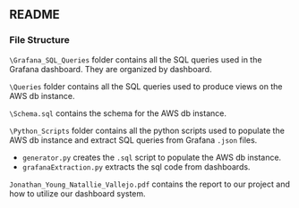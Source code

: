 ## README 
### File Structure
`\Grafana_SQL_Queries` folder contains all the SQL queries used in the Grafana dashboard. They are organized by dashboard.

`\Queries` folder contains all the SQL queries used to produce views on the AWS db instance. 

`\Schema.sql` contains the schema for the AWS db instance.

`\Python_Scripts` folder contains all the python scripts used to populate the AWS db instance and extract SQL queries from Grafana `.json` files.
- `generator.py` creates the `.sql` script to populate the AWS db instance.
- `grafanaExtraction.py` extracts the sql code from dashboards.

`Jonathan_Young_Natallie_Vallejo.pdf` contains the report to our project and how to utilize our dashboard system.